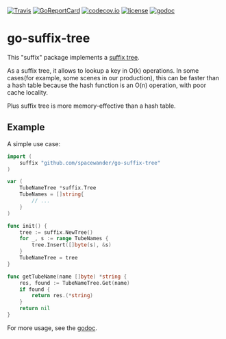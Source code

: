 [![Travis](https://travis-ci.org/spacewander/go-suffix-tree.svg?branch=master)](https://travis-ci.org/spacewander/go-suffix-tree)
[![GoReportCard](http://goreportcard.com/badge/spacewander/go-suffix-tree)](http://goreportcard.com/report/spacewander/go-suffix-tree)
[![codecov.io](https://codecov.io/github/spacewander/go-suffix-tree/coverage.svg?branch=master)](https://codecov.io/github/spacewander/go-suffix-tree?branch=master)
[![license](https://img.shields.io/badge/License-MIT-green.svg)](https://github.com/spacewander/go-suffix-tree/blob/master/LICENSE)
[![godoc](https://img.shields.io/badge/godoc-reference-green.svg)](https://godoc.org/github.com/spacewander/go-suffix-tree)

# go-suffix-tree

This "suffix" package implements a [suffix tree](https://en.wikipedia.org/wiki/Suffix_tree).

As a suffix tree, it allows to lookup a key in O(k) operations.
In some cases(for example, some scenes in our production), this can be faster than a hash table because
   the hash function is an O(n) operation, with poor cache locality.

Plus suffix tree is more memory-effective than a hash table.

## Example

A simple use case:
```go
import (
    suffix "github.com/spacewander/go-suffix-tree"
)

var (
    TubeNameTree *suffix.Tree
    TubeNames = []string{
        // ...
    }
)

func init() {
    tree := suffix.NewTree()
    for _, s := range TubeNames {
        tree.Insert([]byte(s), &s)
    }
    TubeNameTree = tree
}

func getTubeName(name []byte) *string {
    res, found := TubeNameTree.Get(name)
    if found {
        return res.(*string)
    }
    return nil
}
```

For more usage, see the [godoc](https://godoc.org/github.com/spacewander/go-suffix-tree).
